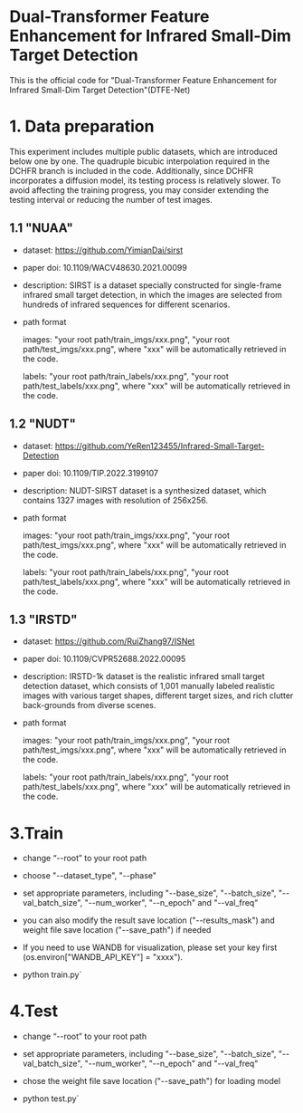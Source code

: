 #  Dual-Transformer Feature Enhancement for Infrared Small-Dim Target Detection

This is the official code for "Dual-Transformer Feature Enhancement for Infrared Small-Dim Target Detection"(DTFE-Net)

# 1. Data preparation

This experiment includes multiple public datasets, which are introduced below one by one. The quadruple bicubic interpolation required in the DCHFR branch is included in the code. Additionally, since DCHFR incorporates a diffusion model, its testing process is relatively slower. To avoid affecting the training progress, you may consider extending the testing interval or reducing the number of test images.

## 1.1 "NUAA"

* dataset: https://github.com/YimianDai/sirst

* paper doi: 10.1109/WACV48630.2021.00099

* description: SIRST is a dataset specially constructed for single-frame infrared small target detection, in which the images are selected from hundreds of infrared sequences for different scenarios.

* path format
  
  images: "your root path/train_imgs/xxx.png", "your root path/test_imgs/xxx.png", where "xxx" will be automatically retrieved in the code.

  labels: "your root path/train_labels/xxx.png", "your root path/test_labels/xxx.png", where "xxx" will be automatically retrieved in the code.

## 1.2 "NUDT"

* dataset: https://github.com/YeRen123455/Infrared-Small-Target-Detection

* paper doi: 10.1109/TIP.2022.3199107

* description: NUDT-SIRST dataset is a synthesized dataset, which contains 1327 images with resolution of 256x256.

* path format
  
  images: "your root path/train_imgs/xxx.png", "your root path/test_imgs/xxx.png", where "xxx" will be automatically retrieved in the code.

  labels: "your root path/train_labels/xxx.png", "your root path/test_labels/xxx.png", where "xxx" will be automatically retrieved in the code.

## 1.3 "IRSTD"

* dataset: https://github.com/RuiZhang97/ISNet

* paper doi: 10.1109/CVPR52688.2022.00095

* description: IRSTD-1k dataset is the realistic infrared small target detection dataset, which consists of 1,001 manually labeled realistic images with various target shapes, different target sizes, and rich clutter back-grounds from diverse scenes.

* path format
  
  images: "your root path/train_imgs/xxx.png", "your root path/test_imgs/xxx.png", where "xxx" will be automatically retrieved in the code.

  labels: "your root path/train_labels/xxx.png", "your root path/test_labels/xxx.png", where "xxx" will be automatically retrieved in the code.
  

# 3.Train

* change “--root” to your root path

* choose "--dataset_type", "--phase"
 
* set appropriate parameters, including "--base_size", "--batch_size", "--val_batch_size", "--num_worker", "--n_epoch" and "--val_freq"

* you can also modify the result save location ("--results_mask") and weight file save location ("--save_path") if needed

* If you need to use WANDB for visualization, please set your key first (os.environ["WANDB_API_KEY"] = "xxxx").

* python train.py`

  
# 4.Test

* change “--root” to your root path
 
* set appropriate parameters, including "--base_size", "--batch_size", "--val_batch_size", "--num_worker", "--n_epoch" and "--val_freq"

* chose the weight file save location ("--save_path") for loading model

* python test.py`
